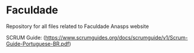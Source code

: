 # Faculdade
Repository for all files related to Faculdade Anasps website

SCRUM Guide: (https://www.scrumguides.org/docs/scrumguide/v1/Scrum-Guide-Portuguese-BR.pdf)
